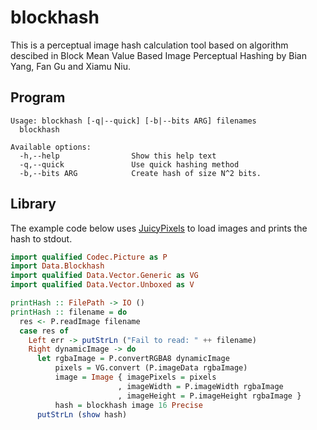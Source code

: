blockhash
=========

This is a perceptual image hash calculation tool based on algorithm descibed in
Block Mean Value Based Image Perceptual Hashing by Bian Yang, Fan Gu and Xiamu Niu.

## Program

```
Usage: blockhash [-q|--quick] [-b|--bits ARG] filenames
  blockhash

Available options:
  -h,--help                Show this help text
  -q,--quick               Use quick hashing method
  -b,--bits ARG            Create hash of size N^2 bits.
```

## Library

The example code below uses [JuicyPixels][JuicyPixels] to load images and prints
the hash to stdout.

```haskell
import qualified Codec.Picture as P
import Data.Blockhash
import qualified Data.Vector.Generic as VG
import qualified Data.Vector.Unboxed as V

printHash :: FilePath -> IO ()
printHash :: filename = do
  res <- P.readImage filename
  case res of
    Left err -> putStrLn ("Fail to read: " ++ filename)
    Right dynamicImage -> do
      let rgbaImage = P.convertRGBA8 dynamicImage
          pixels = VG.convert (P.imageData rgbaImage)
          image = Image { imagePixels = pixels
                        , imageWidth = P.imageWidth rgbaImage
                        , imageHeight = P.imageHeight rgbaImage }
          hash = blockhash image 16 Precise
      putStrLn (show hash)
```

[JuicyPixels]: https://hackage.haskell.org/package/JuicyPixels-3.2.7.2
